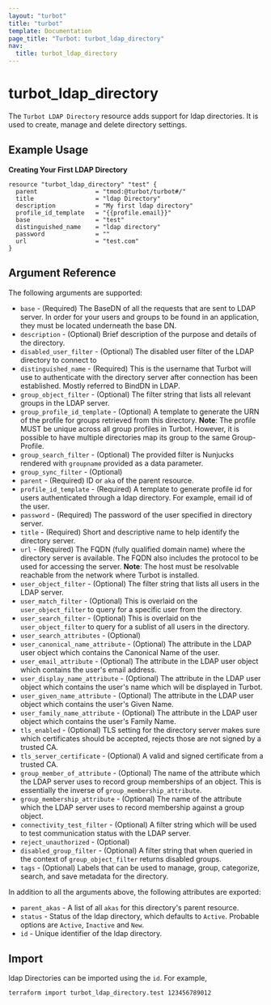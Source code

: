 ```yaml
---
layout: "turbot"
title: "turbot"
template: Documentation
page_title: "Turbot: turbot_ldap_directory"
nav:
  title: turbot_ldap_directory
---
```


# turbot\_ldap\_directory

The `Turbot LDAP Directory` resource adds support for ldap directories. It is used to create, manage and delete directory settings.

## Example Usage

**Creating Your First LDAP Directory**

```hcl
resource "turbot_ldap_directory" "test" {
  parent                = "tmod:@turbot/turbot#/"
  title                 = "ldap Directory"
  description           = "My first ldap directory"
  profile_id_template   = "{{profile.email}}"
  base                  = "test"
  distinguished_name    = "ldap directory"
  password              = ""
  url                   = "test.com"
}
```

## Argument Reference

The following arguments are supported:

- `base` - (Required) The BaseDN of all the requests that are sent to LDAP server. In order for your users and groups to be found in an application, they must be located underneath the base DN.
- `description` - (Optional) Brief description of the purpose and details of the directory.
- `disabled_user_filter` - (Optional) The disabled user filter of the LDAP directory to connect to
- `distinguished_name` - (Required) This is the username that Turbot will use to authenticate with the directory server after connection has been established. Mostly referred to BindDN in LDAP. 
- `group_object_filter` - (Optional) The filter string that lists all relevant groups in the LDAP server.
- `group_profile_id_template` - (Optional) A template to generate the URN of the profile for groups retrieved from this directory.
**Note**: The profile MUST be unique across all group profiles in Turbot. However, it is possible to have multiple directories map its group to the same Group-Profile.
- `group_search_filter` - (Optional) The provided filter is Nunjucks rendered with `groupname` provided as a data parameter.
- `group_sync_filter` - (Optional) 
- `parent` - (Required) ID or `aka` of the parent resource.
- `profile_id_template` - (Required) A template to generate profile id for users authenticated through a ldap directory. For example, email id of the user.
- `password` - (Required) The password of the user specified in directory server.
- `title` - (Required) Short and descriptive name to help identify the directory server.
- `url` - (Required) The FQDN (fully qualified domain name) where the directory server is available. The FQDN also includes the protocol to be used for accessing the server.
**Note**: The host must be resolvable reachable from the network where Turbot is installed. 
- `user_object_filter` - (Optional) The filter string that lists all users in the LDAP server.
- `user_match_filter` - (Optional) This is overlaid on the `user_object_filter` to query for a specific user from the directory.
- `user_search_filter` - (Optional) This is overlaid on the `user_object_filter` to query for a sublist of all users in the directory.
- `user_search_attributes` - (Optional) 
- `user_canonical_name_attribute` - (Optional) The attribute in the LDAP user object which contains the Canonical Name of the user.
- `user_email_attribute` - (Optional) The attribute in the LDAP user object which contains the user's email address.
- `user_display_name_attribute` - (Optional) The attribute in the LDAP user object which contains the user's name which will be displayed in Turbot.
- `user_given_name_attribute` - (Optional) The attribute in the LDAP user object which contains the user's Given Name.
- `user_family_name_attribute` - (Optional) The attribute in the LDAP user object which contains the user's Family Name.
- `tls_enabled` - (Optional) TLS setting for the directory server makes sure which certificates should be accepted, rejects those are not signed by a trusted CA.
- `tls_server_certificate` - (Optional) A valid and signed certificate from a trusted CA.
- `group_member_of_attribute` - (Optional) The name of the attribute which the LDAP server uses to record group memberships of an object. This is essentially the inverse of `group_membership_attribute`.
- `group_membership_attribute` - (Optional) The name of the attribute which the LDAP server uses to record membership against a group object.    
- `connectivity_test_filter` - (Optional) A filter string which will be used to test communication status with the LDAP server. 
- `reject_unauthorized` - (Optional)  
- `disabled_group_filter` - (Optional) A filter string that when queried in the context of `group_object_filter` returns disabled groups.
- `tags` - (Optional) Labels that can be used to manage, group, categorize, search, and save metadata for the directory.


In addition to all the arguments above, the following attributes are exported:

- `parent_akas` - A list of all `akas` for this directory's parent resource.
- `status` - Status of the ldap directory, which defaults to `Active`. Probable options are `Active`, `Inactive` and `New`.
- `id` - Unique identifier of the ldap directory.

## Import

ldap Directories can be imported using the `id`. For example,

```
terraform import turbot_ldap_directory.test 123456789012
```